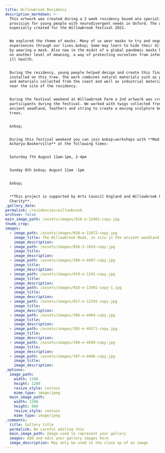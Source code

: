```yaml
---
title: Willowbrook Residency
description_markdown: >-
  This artwork was created during a 2 week residency based ata specialist
  provision for young people with neurodivergent needs in Oxford. The work was
  especially created for the Willowbrook festival 2021.


  We explored the theme of masks. Many of us wear masks to try and negotiate
  experiences through our lives.&nbsp; Some may learn to hide their difficulties
  by wearing a mask. Also now in the midst of a global pandemic masks have taken
  on another level of meaning, a way of protecting ourselves from infection and
  ill health.


  During the residency, young people helped design and create this final piece
  installed on this tree. The work combines natural materials such as pine cones
  and materials collected from the coast and well as industrial materials found
  near the site of the residency.


  During the festival weekend at Willowbrook Farm a 2nd artwork was created with
  participants during the festival. We worked with twigs collected from the
  ancient woodland, feathers and string to create a moving sculpture between the
  trees.


  &nbsp;


  During this festival weekend you can join &nbsp;workshops with **Madi
  Acharya-Baskerville** at the following times:


  Saturday 7th August 11am-1pm, 2-4pm


  Sunday 8th &nbsp; August 11am -1pm


  &nbsp;


  **This project is supported by Arts Council England and Willowbrook Farm
  Charity**.
_gallery_date:
permalink: /residencies/willowbrook
archive: false
main_image_path: /assets/images/018-e-12401-copy.jpg
thumb_crop:
images:
  - image_path: /assets/images/010-e-12072-copy.jpg
    image_title: The Willowbrook Mask, in situ in the ancient woodland
    image_description:
  - image_path: /assets/images/016-3-1024-copy.jpg
    image_title:
    image_description:
  - image_path: /assets/images/389-e-4497-copy.jpg
    image_title:
    image_description:
  - image_path: /assets/images/019-e-1241-copy.jpg
    image_title:
    image_description:
  - image_path: /assets/images/018-e-12401-copy-1.jpg
    image_title:
    image_description:
  - image_path: /assets/images/017-e-12391-copy.jpg
    image_title:
    image_description:
  - image_path: /assets/images/386-e-4464-copy.jpg
    image_title:
    image_description:
  - image_path: /assets/images/385-e-44571-copy.jpg
    image_title:
    image_description:
  - image_path: /assets/images/390-e-4509-copy.jpg
    image_title:
    image_description:
  - image_path: /assets/images/387-e-4466-copy.jpg
    image_title:
    image_description:
_options:
  image_path:
    width: 1200
    height: 1200
    resize_style: contain
    mime_type: image/jpeg
  main_image_path:
    width: 1200
    height: 800
    resize_style: contain
    mime_type: image/jpeg
_comments:
  title: Gallery title
  permalink: Be careful editing this
  main_image_path: Image used to represent your gallery
  images: Add and edit your gallery images here
  image_description: May only be used in the close up of an image
---
```



